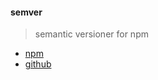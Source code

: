 #### semver

> semantic versioner for npm

* [npm](https://www.npmjs.org/package/semver)
* [github](https://github.com/isaacs/node-semver) 